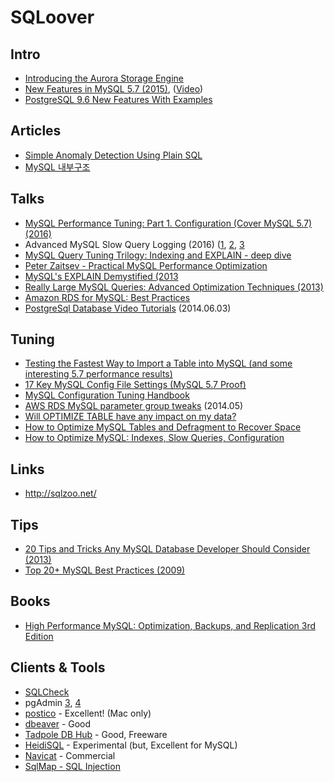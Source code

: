 # SQLoover

## Intro
- [Introducing the Aurora Storage Engine](https://aws.amazon.com/ko/blogs/database/introducing-the-aurora-storage-engine/)
- [New Features in MySQL 5.7 (2015)](http://fiercesw.com/wp-content/uploads/2016/01/Whats-New-in-MySQL-5.7-1.pdf), ([Video](https://www.youtube.com/watch?v=dR2Uo97MQW8))
- [PostgreSQL 9.6 New Features With Examples](https://community.hpe.com/hpeb/attachments/hpeb/JapanEnterpriseTopics/198/1/PostgreSQL%209.6%20New%20Features%20en%2020160606-1.pdf)

## Articles
- [Simple Anomaly Detection Using Plain SQL](https://hakibenita.com/sql-anomaly-detection)
- [MySQL 내부구조](https://brunch.co.kr/@jehovah/21)

## Talks
- [MySQL Performance Tuning: Part 1. Configuration (Cover MySQL 5.7) (2016)](https://www.youtube.com/watch?v=0CqMv0ucqFA)
- Advanced MySQL Slow Query Logging (2016) ([1](https://www.youtube.com/watch?v=noFn2sgQiNw), [2](https://www.youtube.com/watch?v=INovio_FuTU), [3](https://www.youtube.com/watch?v=f6fiy_dVYxw)
- [MySQL Query Tuning Trilogy: Indexing and EXPLAIN - deep dive](https://www.youtube.com/watch?v=01b3gQ_utO4)
- [Peter Zaitsev - Practical MySQL Performance Optimization](https://www.youtube.com/watch?v=SCoJID7TeDg)
- [MySQL's EXPLAIN Demystified (2013](https://www.youtube.com/watch?v=ZoLoIFW1H6g)
- [Really Large MySQL Queries: Advanced Optimization Techniques (2013)](https://www.youtube.com/watch?v=mCbyb14PoLk)
- [Amazon RDS for MySQL: Best Practices](https://www.youtube.com/watch?v=eHg8LD5KNC0)
- [PostgreSql Database Video Tutorials](https://www.youtube.com/playlist?list=PLFRIKEguV54bgwAcgFiOs5GMo3q2DhVDj) (2014.06.03)

## Tuning
- [Testing the Fastest Way to Import a Table into MySQL (and some interesting 5.7 performance results)](https://dbahire.com/testing-the-fastest-way-to-import-a-table-into-mysql-and-some-interesting-5-7-performance-results/)
- [17 Key MySQL Config File Settings (MySQL 5.7 Proof)](http://www.speedemy.com/17-key-mysql-config-file-settings-mysql-5-7-proof/)
- [MySQL Configuration Tuning Handbook](http://www.speedemy.com/mysql-configuration-tuning-handbook/)
- [AWS RDS MySQL parameter group tweaks](https://gist.github.com/magnetikonline/01d9542a4d9e90472839) (2014.05)
- [Will OPTIMIZE TABLE have any impact on my data?](https://dba.stackexchange.com/questions/40769/will-optimize-table-have-any-impact-on-my-data)
- [How to Optimize MySQL Tables and Defragment to Recover Space](https://www.thegeekstuff.com/2016/04/mysql-optimize-table/)
- [How to Optimize MySQL: Indexes, Slow Queries, Configuration](https://www.sitepoint.com/optimize-mysql-indexes-slow-queries-configuration/)

## Links
- http://sqlzoo.net/

## Tips
- [20 Tips and Tricks Any MySQL Database Developer Should Consider (2013)](https://onextrapixel.com/20-tips-and-tricks-any-mysql-database-developer-should-consider/)
- [Top 20+ MySQL Best Practices (2009)](https://code.tutsplus.com/tutorials/top-20-mysql-best-practices--net-7855)

## Books
- [High Performance MySQL: Optimization, Backups, and Replication 3rd Edition](https://www.amazon.com/High-Performance-MySQL-Optimization-Replication/dp/1449314287)

## Clients & Tools
- [SQLCheck](https://github.com/jarulraj/sqlcheck)
- pgAdmin [3](https://www.postgresql.org/ftp/pgadmin3/), [4](https://www.pgadmin.org/)
- [postico](https://eggerapps.at/postico/) - Excellent! (Mac only)
- [dbeaver](http://dbeaver.jkiss.org/) - Good
- [Tadpole DB Hub](https://github.com/hangum/TadpoleForDBTools) - Good, Freeware
- [HeidiSQL](https://www.heidisql.com/) - Experimental (but, Excellent for MySQL)
- [Navicat](https://www.navicat.com/) - Commercial
- [SqlMap - SQL Injection](https://github.com/sqlmapproject/sqlmap)
